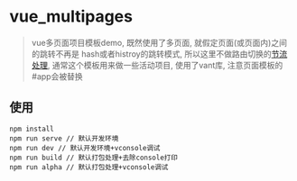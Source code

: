 # vue_multipages
> vue多页面项目模板demo, 既然使用了多页面, 就假定页面(或页面内)之间的跳转不再是 hash或者histroy的跳转模式, 所以这里不做路由切换的[节流处理](https://git.pc.com.cn/cdc/tpl/vue-template/blob/master/src/router/throttle.js), 通常这个模板用来做一些活动项目, 使用了vant库, 注意页面模板的#app会被替换

## 使用
```
npm install
npm run serve // 默认开发环境
npm run dev // 默认开发环境+vconsole调试
npm run build // 默认打包处理+去除console打印
npm run alpha // 默认打包处理+vconsole调试
```
